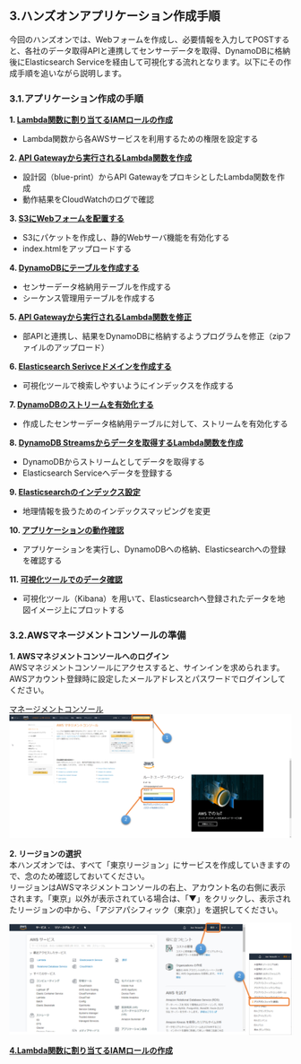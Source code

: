 ## 3.ハンズオンアプリケーション作成手順
今回のハンズオンでは、Webフォームを作成し、必要情報を入力してPOSTすると、各社のデータ取得APIと連携してセンサーデータを取得、DynamoDBに格納後にElasticsearch Serviceを経由して可視化する流れとなります。以下にその作成手順を追いながら説明します。



### 3.1.アプリケーション作成の手順

**1. [Lambda関数に割り当てるIAMロールの作成](https://github.com/mimopa/jdmc-aws-handson/blob/master/docs/04.md#4lambda%E9%96%A2%E6%95%B0%E3%81%AB%E5%89%B2%E3%82%8A%E5%BD%93%E3%81%A6%E3%82%8Biam%E3%83%AD%E3%83%BC%E3%83%AB%E3%81%AE%E4%BD%9C%E6%88%90)**
* Lambda関数から各AWSサービスを利用するための権限を設定する

**2. [API Gatewayから実行されるLambda関数を作成](https://github.com/mimopa/jdmc-aws-handson/blob/master/docs/05.md#5-apigateway%E3%81%A8lambda%E9%96%A2%E6%95%B0%E3%81%AE%E8%A8%AD%E5%AE%9A)**
* 設計図（blue-print）からAPI GatewayをプロキシとしたLambda関数を作成
* 動作結果をCloudWatchのログで確認

**3. [S3にWebフォームを配置する](https://github.com/mimopa/jdmc-aws-handson/blob/master/docs/06.md#6-s3%E3%81%ABweb%E3%83%95%E3%82%A9%E3%83%BC%E3%83%A0%E3%82%92%E4%BD%9C%E6%88%90%E3%81%99%E3%82%8B)**
* S3にパケットを作成し、静的Webサーバ機能を有効化する
* index.htmlをアップロードする

**4. [DynamoDBにテーブルを作成する](https://github.com/mimopa/jdmc-aws-handson/blob/master/docs/07.md#7-dynamodb%E3%81%AB%E3%83%86%E3%83%BC%E3%83%96%E3%83%AB%E3%82%92%E4%BD%9C%E6%88%90%E3%81%99%E3%82%8B)**
* センサーデータ格納用テーブルを作成する
* シーケンス管理用テーブルを作成する

**5. [API Gatewayから実行されるLambda関数を修正](https://github.com/mimopa/jdmc-aws-handson/blob/master/docs/08.md#8-api-gateway%E3%81%8B%E3%82%89%E5%AE%9F%E8%A1%8C%E3%81%95%E3%82%8C%E3%82%8Blambda%E9%96%A2%E6%95%B0%E3%82%92%E4%BF%AE%E6%AD%A3)**
* 部APIと連携し、結果をDynamoDBに格納するようプログラムを修正（zipファイルのアップロード）

**6. [Elasticsearch Serivceドメインを作成する](https://github.com/mimopa/jdmc-aws-handson/blob/master/docs/09.md#9-elasticsearch-service%E3%81%AE%E3%83%89%E3%83%A1%E3%82%A4%E3%83%B3%E3%82%92%E4%BD%9C%E6%88%90%E3%81%99%E3%82%8B)**
* 可視化ツールで検索しやすいようにインデックスを作成する

**7. [DynamoDBのストリームを有効化する](https://github.com/mimopa/jdmc-aws-handson/blob/master/docs/10.md#10-dynamodb-streams%E3%81%AE%E8%A8%AD%E5%AE%9A)**
* 作成したセンサーデータ格納用テーブルに対して、ストリームを有効化する

**8. [DynamoDB Streamsからデータを取得するLambda関数を作成](https://github.com/mimopa/jdmc-aws-handson/blob/master/docs/11.md#11-dynamodb-streams%E3%81%8B%E3%82%89%E3%83%87%E3%83%BC%E3%82%BF%E3%82%92%E5%8F%96%E5%BE%97%E3%81%99%E3%82%8Blambda%E9%96%A2%E6%95%B0%E3%82%92%E4%BD%9C%E6%88%90)**
* DynamoDBからストリームとしてデータを取得する
* Elasticsearch Serviceへデータを登録する

**9. [Elasticsearchのインデックス設定](https://github.com/mimopa/jdmc-aws-handson/blob/master/docs/12.md#12-elasticsearch%E3%81%AE%E3%82%A4%E3%83%B3%E3%83%87%E3%83%83%E3%82%AF%E3%82%B9%E8%A8%AD%E5%AE%9A)**
* 地理情報を扱うためのインデックスマッピングを変更

**10. [アプリケーションの動作確認](https://github.com/mimopa/jdmc-aws-handson/blob/master/docs/13.md#13-%E3%82%A2%E3%83%97%E3%83%AA%E3%82%B1%E3%83%BC%E3%82%B7%E3%83%A7%E3%83%B3%E3%81%AE%E5%8B%95%E4%BD%9C%E7%A2%BA%E8%AA%8D)**
* アプリケーションを実行し、DynamoDBへの格納、Elasticsearchへの登録を確認する

**11. [可視化ツールでのデータ確認](https://github.com/mimopa/jdmc-aws-handson/blob/master/docs/14.md#14-kibana%E3%82%92%E5%88%A9%E7%94%A8%E3%81%97%E3%81%9F%E3%83%87%E3%83%BC%E3%82%BF%E3%81%AE%E5%8F%AF%E8%A6%96%E5%8C%96)**
* 可視化ツール（Kibana）を用いて、Elasticsearchへ登録されたデータを地図イメージ上にプロットする

### 3.2.AWSマネージメントコンソールの準備  

**1. AWSマネジメントコンソールへのログイン**  
AWSマネジメントコンソールにアクセスすると、サインインを求められます。  
AWSアカウント登録時に設定したメールアドレスとパスワードでログインしてください。  

[マネージメントコンソール](https://aws.amazon.com/jp/console/)    
![図3.2-1](https://github.com/mimopa/jdmc-aws-handson/blob/master/docs/img/0-Intro.png)  

**2. リージョンの選択**  
本ハンズオンでは、すべて「東京リージョン」にサービスを作成していきますので、念のため確認しておいてください。  
リージョンはAWSマネジメントコンソールの右上、アカウント名の右側に表示されます。「東京」以外が表示されている場合は、「▼」をクリックし、表示されたリージョンの中から、「アジアパシフィック（東京）」を選択してください。  
  
![図3.2-2](https://github.com/mimopa/jdmc-aws-handson/blob/master/docs/img/0-Intro-2.png)  
  

**[4.Lambda関数に割り当てるIAMロールの作成](https://github.com/mimopa/jdmc-aws-handson/blob/master/docs/04.md#4lambda%E9%96%A2%E6%95%B0%E3%81%AB%E5%89%B2%E3%82%8A%E5%BD%93%E3%81%A6%E3%82%8Biam%E3%83%AD%E3%83%BC%E3%83%AB%E3%81%AE%E4%BD%9C%E6%88%90)**